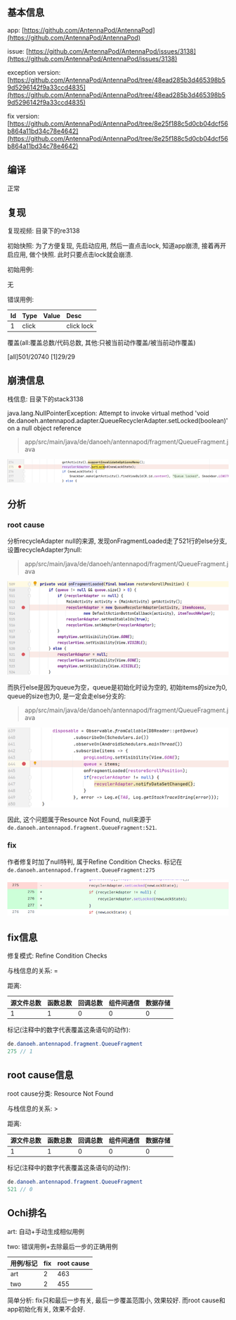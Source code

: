 ## 基本信息

app: [https://github.com/AntennaPod/AntennaPod](https://github.com/AntennaPod/AntennaPod)

issue: [https://github.com/AntennaPod/AntennaPod/issues/3138](https://github.com/AntennaPod/AntennaPod/issues/3138)

exception version: [https://github.com/AntennaPod/AntennaPod/tree/48ead285b3d465398b59d5296142f9a33ccd4835](https://github.com/AntennaPod/AntennaPod/tree/48ead285b3d465398b59d5296142f9a33ccd4835)

fix version: [https://github.com/AntennaPod/AntennaPod/tree/8e25f188c5d0cb04dcf56b864a11bd34c78e4642](https://github.com/AntennaPod/AntennaPod/tree/8e25f188c5d0cb04dcf56b864a11bd34c78e4642)

## 编译

正常

## 复现

复现视频: 目录下的re3138

初始快照: 为了方便复现, 先启动应用, 然后一直点击lock, 知道app崩溃, 接着再开启应用, 做个快照. 此时只要点击lock就会崩溃.

初始用例: 

无

错误用例:

|Id|Type|Value|Desc|
|:----|:----|:----|:----|
|1|click|    |click lock|

覆盖(all:覆盖总数/代码总数, 其他:只被当前动作覆盖/被当前动作覆盖)

[all]501/20740 [1]29/29 

## 崩溃信息

栈信息: 目录下的stack3138

java.lang.NullPointerException: Attempt to invoke virtual method 'void de.danoeh.antennapod.adapter.QueueRecyclerAdapter.setLocked(boolean)' on a null object reference

> app/src/main/java/de/danoeh/antennapod/fragment/QueueFragment.java

![image-20220316135101073](README.assets/image-20220316135101073.png)

## 分析

### root cause

分析recycleAdapter null的来源, 发现onFragmentLoaded走了521行的else分支, 设置recycleAdapter为null:

> app/src/main/java/de/danoeh/antennapod/fragment/QueueFragment.java

![image-20220316135104608](README.assets/image-20220316135104608.png)

而执行else是因为queue为空，queue是初始化时设为空的, 初始items的size为0, queue的size也为0, 是一定会走else分支的:

> app/src/main/java/de/danoeh/antennapod/fragment/QueueFragment.java

![image-20220316135108693](README.assets/image-20220316135108693.png)

因此, 这个问题属于Resource Not Found, null来源于`de.danoeh.antennapod.fragment.QueueFragment:521`. 

### fix

作者修复时加了null特判, 属于Refine Condition Checks. 标记在`de.danoeh.antennapod.fragment.QueueFragment:275`

![image-20220406234619296](README.assets/image-20220406234619296.png)

## fix信息

修复模式: Refine Condition Checks

与栈信息的关系: =

距离:

|源文件总数|函数总数|回调总数|组件间通信|数据存储|
|:----|:----|:----|:----|:----|
|1|1|0|0|0|

标记(注释中的数字代表覆盖这条语句的动作):

```java
de.danoeh.antennapod.fragment.QueueFragment
275 // 1
```
## root cause信息

root cause分类: Resource Not Found

与栈信息的关系: >

距离:

|源文件总数|函数总数|回调总数|组件间通信|数据存储|
|:----|:----|:----|:----|:----|
|1|1|0|0|0|

标记(注释中的数字代表覆盖这条语句的动作):

```java
de.danoeh.antennapod.fragment.QueueFragment
521 // 0
```
## Ochi排名

art: 自动+手动生成相似用例

two: 错误用例+去除最后一步的正确用例

|用例/标记|fix|root cause|
|:----|:----|:----|
|art|2|463|
|two|2|455|

简单分析: fix只和最后一步有关, 最后一步覆盖范围小, 效果较好. 而root cause和app初始化有关, 效果不会好.

